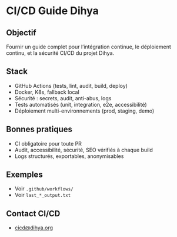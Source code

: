 # CI/CD Guide Dihya

## Objectif
Fournir un guide complet pour l’intégration continue, le déploiement continu, et la sécurité CI/CD du projet Dihya.

## Stack
- GitHub Actions (tests, lint, audit, build, deploy)
- Docker, K8s, fallback local
- Sécurité : secrets, audit, anti-abus, logs
- Tests automatisés (unit, integration, e2e, accessibilité)
- Déploiement multi-environnements (prod, staging, demo)

## Bonnes pratiques
- CI obligatoire pour toute PR
- Audit, accessibilité, sécurité, SEO vérifiés à chaque build
- Logs structurés, exportables, anonymisables

## Exemples
- Voir `.github/workflows/`
- Voir `last_*_output.txt`

## Contact CI/CD
- cicd@dihya.org
